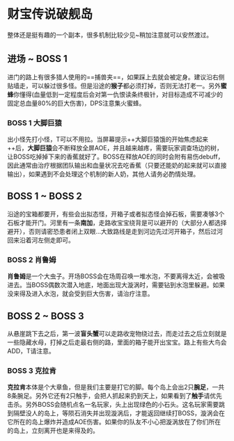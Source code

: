# 财宝传说破舰岛

整体还是挺有趣的一个副本，很多机制比较少见~稍加注意就可以安然渡过。

## 进场 ~ BOSS 1

进门的路上有很多猎人使用的==捕兽夹==，如果踩上去就会被定身。建议<Role name="tank" /><Role name="healer" /><Role name="dps" />沿右侧贴墙走，可以躲过很多怪。但是沿途的**猴子**都必须打掉，否则无法打老一。另外**蜜蜂**你懂得(血量低到一定程度后会对第一仇恨读条终极针，对目标造成不可减少的固定总血量80%的巨大伤害)，<Role name="dps" />DPS注意集火蜜蜂。

### BOSS 1 大脚巨猿

出小怪先打小怪，T可以不用拉。当屏幕提示++大脚巨猿饿的开始焦虑起来++后，**大脚巨猿**会不断释放全屏AOE，并且越来越疼，需要玩家调查场边的树，让BOSS吃掉掉下来的香蕉就好了。BOSS在释放AOE的同时会附有易伤debuff，因此通常由<Role name="healer" />治疗根据团队输出和血量状况去吃香蕉（只要还能奶的起来就可以直接输出），如果遇到不会处理这个机制的新人奶，其他人请务必酌情处理。

## BOSS 1 ~ BOSS 2

沿途的宝箱都要开，有些会出拟态怪，开箱子或者拟态怪会掉石板，需要凑够3个石板才能开门。河里有一条**南加**，走路收宝宝绕背是可以避开的（大部分人都选择避开），否则请密恐患者闭上双眼…大致路线是走到河边先过河开箱子，然后过河回来沿着河左侧走即可。

### BOSS 2 肖鲁姆
**肖鲁姆**是一个大虫子。开场BOSS会在场周召唤一堆水泡，不要离得太近，会被吸进去。当BOSS偶数次潜入地底，地面出现大漩涡时，需要钻到水泡里躲避。如果没来得及进入水泡，就会受到巨大伤害，请<Role name="healer" />治疗注意。

## BOSS 2 ~ BOSS 3

从悬崖跳下去之后，第一波**盲头蟹**可以走路收宠物绕过去，而走过去之后立刻就是一些隐藏水母，打掉之后走最右侧的路，里面的箱子能开出宝宝。路上有些大鸟会ADD，<Role name="tank" />T请注意。

### BOSS 3 克拉肯
**克拉肯**本体是个大章鱼，但是我们主要是打它的脚。每个岛上会出2只**腕足**，一共8条腕足。另外它还有2只触手，会把人抓起来扔到天上，如果看到了**触手**请优先击杀。另外BOSS会随机点名一名玩家，头上出现绿色的小石头。这名玩家需要跳到隔壁没人的岛上，等陨石消失并出现漩涡后，才能返回继续打BOSS，漩涡会在它所在的岛上爆炸并造成AOE伤害。如果你的队友不小心把漩涡放在了你们所在的岛上，立刻离开也是来得及的。